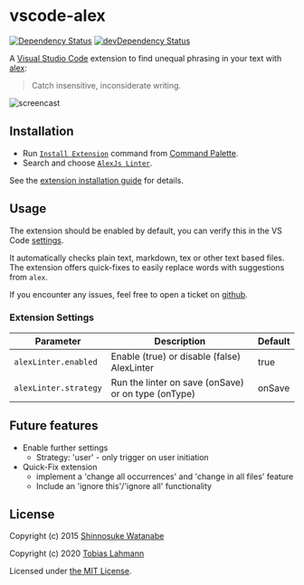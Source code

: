 # vscode-alex

[![Dependency Status](https://david-dm.org/tlahmann/vscode-alex.svg)](https://david-dm.org/tlahmann/vscode-alex)
[![devDependency Status](https://david-dm.org/tlahmann/vscode-alex/dev-status.svg)](https://david-dm.org/tlahmann/vscode-alex?type=dev)

A [Visual Studio Code](https://code.visualstudio.com/) extension to find unequal phrasing in your text with [alex](https://alexjs.com/):

> Catch insensitive, inconsiderate writing.

![screencast](media/screencast.gif)

## Installation

* Run [`Install Extension`](https://code.visualstudio.com/docs/editor/extension-gallery#_install-an-extension) command from [Command Palette](https://code.visualstudio.com/Docs/editor/codebasics#_command-palette).
* Search and choose [`AlexJs Linter`](https://marketplace.visualstudio.com/items?itemName=TLahmann.alex-linter).

See the [extension installation guide](https://code.visualstudio.com/docs/editor/extension-gallery) for details.

## Usage

The extension should be enabled by default, you can verify this in the VS Code [settings](https://code.visualstudio.com/docs/getstarted/settings).

It automatically checks plain text, markdown, tex or other text based files.
The extension offers quick-fixes to easily replace words with suggestions from `alex`.

If you encounter any issues, feel free to open a ticket on [github](https://github.com/tlahmann/vscode-alex/issues).

### Extension Settings

| Parameter             | Description                                         | Default |
| --------------------- | --------------------------------------------------- | ------- |
| `alexLinter.enabled`  | Enable (true) or disable (false) AlexLinter         | true    |
| `alexLinter.strategy` | Run the linter on save (onSave) or on type (onType) | onSave  |

## Future features

* Enable further settings
  * Strategy: 'user' - only trigger on user initiation
* Quick-Fix extension 
  * implement a 'change all occurrences' and 'change in all files' feature
  * Include an 'ignore this'/'ignore all' functionality

## License

Copyright (c) 2015 [Shinnosuke Watanabe](https://github.com/shinnn)

Copyright (c) 2020 [Tobias Lahmann](https://github.com/tlahmann)

Licensed under [the MIT License](./LICENSE).
